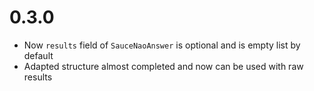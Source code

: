 # 0.3.0

* Now `results` field of `SauceNaoAnswer` is optional and is empty list by default
* Adapted structure almost completed and now can be used with raw results


